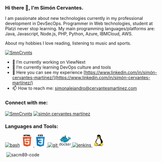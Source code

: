 ### Hi there 👋, I'm Simón Cervantes.

I am passionate about new technologies currently in my professional development in DevSecOps.
Programmer in Web technologies, student at Platzi never stop learning.
My main programming languages/platforms are: Java, Javascript, Node.js, PHP, Python, Azure, IBMCloud, AWS.

About my hobbies I love reading, listening to music and sports.

<p align="left"> <a href="https://twitter.com/SmnCrvnts" target="blank"><img src="https://img.shields.io/twitter/follow/SmnCrvnts?logo=twitter&style=for-the-badge" alt="SmnCrvnts" /></a> </p>

- 🔭 I’m currently working on ViewNext
- 🌱 I’m currently learning DevOps culture and tools
- 📄 Here you can see my experience  [https://www.linkedin.com/in/simón-cervantes-martínez/](https://www.linkedin.com/in/simón-cervantes-martínez/)
- 📫 How to reach me: simonalejandro@cervantesmartinez.com

<h3 align="left">Connect with me:</h3>
<p align="left">
<a href="https://twitter.com/jcazorla90" target="blank"><img align="center" src="https://raw.githubusercontent.com/rahuldkjain/github-profile-readme-generator/master/src/images/icons/Social/twitter.svg" alt="SmnCrvnts" height="30" width="40" /></a>
<a href="https://linkedin.com/in/simón-cervantes-martínez" target="blank"><img align="center" src="https://raw.githubusercontent.com/rahuldkjain/github-profile-readme-generator/master/src/images/icons/Social/linked-in-alt.svg" alt="simón cervantes martínez" height="30" width="40" /></a>

<h3 align="left">Languages and Tools:</h3>
<p align="left"> 
<a href="https://www.gnu.org/software/bash/" target="_blank"> <img src="https://www.vectorlogo.zone/logos/gnu_bash/gnu_bash-icon.svg" alt="bash" width="40" height="40"/></a> 
<a href="https://www.w3.org/html/" target="_blank"> <img src="https://raw.githubusercontent.com/devicons/devicon/master/icons/html5/html5-original-wordmark.svg" alt="html5" width="40" height="40"/> </a>  
<a href="https://www.w3schools.com/css/" target="_blank"> <img src="https://raw.githubusercontent.com/devicons/devicon/master/icons/css3/css3-original-wordmark.svg" alt="css3" width="40" height="40"/> </a> 
<a href="https://git-scm.com/" target="_blank"> <img src="https://www.vectorlogo.zone/logos/git-scm/git-scm-icon.svg" alt="git" width="40" height="40"/> </a>  
<a href="https://www.docker.com/" target="_blank"> <img src="https://raw.githubusercontent.com/devicons/devicon/master/icons/docker/docker-original-wordmark.svg" alt="docker" width="40" height="40"/> </a>  
<a href="https://www.jenkins.io" target="_blank"> <img src="https://www.vectorlogo.zone/logos/jenkins/jenkins-icon.svg" alt="jenkins" width="40" height="40"/> </a> 
<a href="https://www.linux.org/" target="_blank"> <img src="https://raw.githubusercontent.com/devicons/devicon/master/icons/linux/linux-original.svg" alt="linux" width="40" height="40"/></a> 
</p>

<p>&nbsp;<img align="center" src="https://github-readme-stats.vercel.app/api?username=sacm89-code&show_icons=true&locale=en" alt="sacm89-code" /></p>
